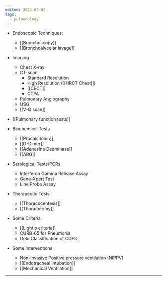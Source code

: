 ```yaml
---
edited: 2024-03-02
tags:
  - pulmonology
---
```

- Endoscopic Techniques:
	- [[Bronchoscopy]] 
	- [[Bronchoalveolar lavage]]
- Imaging
	- Chest X-ray
	- CT-scan
		- Standard Resolution
		- High Resolution ([[HRCT Chest]])
		- [[CECT]] 
		- CTPA
	- Pulmonary Angiography
	- USG
	- [[V-Q scan]] 
- [[Pulmonary function tests]] 
- Biochemical Tests
	- [[Procalcitonin]]
	- [[D-Dimer]]
	- [[Adenosine Deaminase]]
	- [[ABG]] 
- Serological Tests/PCRs
	- Interferon Gamma Release Assay
	- Gene-Xpert Test
	- Line Probe Assay
- Therapeutic Tests
	- [[Thoracocentesis]] 
	- [[Thoracotomy]] 

- Some Criteria
	- [[Light's criteria]] 
	- CURB-65 for Pneumonia
	- Gold Classification of COPD
- Some Interventions
	- Non-invasive Positive pressure ventilation (NIPPV)
	- [[Endotracheal intubation]]
	- [[Mechanical Ventilation]] 

---
